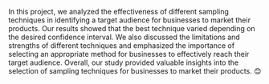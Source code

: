 In this project, we analyzed the effectiveness of different sampling techniques in identifying a target audience for businesses to market their products. Our results showed that the best technique varied depending on the desired confidence interval. We also discussed the limitations and strengths of different techniques and emphasized the importance of selecting an appropriate method for businesses to effectively reach their target audience. Overall, our study provided valuable insights into the selection of sampling techniques for businesses to market their products. 😊
